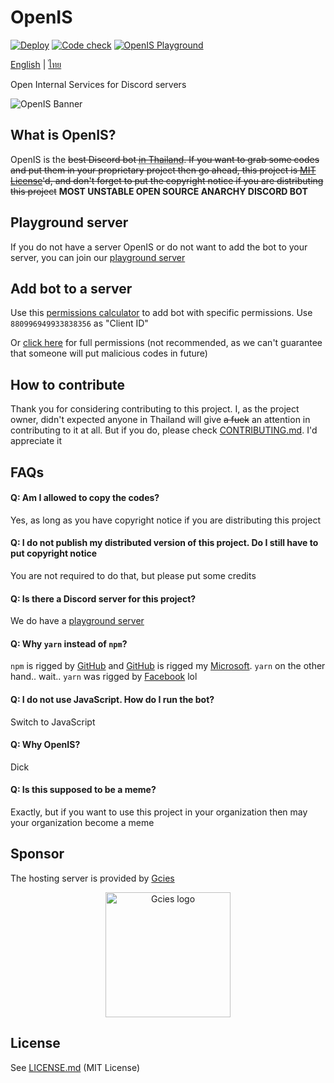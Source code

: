 # OpenIS

[![Deploy](https://github.com/Noxturnix/OpenIS/actions/workflows/deploy.yml/badge.svg "Deploy")](https://github.com/Noxturnix/OpenIS/actions/workflows/deploy.yml) [![Code check](https://github.com/Noxturnix/OpenIS/actions/workflows/code-check.yml/badge.svg "Code check")](https://github.com/Noxturnix/OpenIS/actions/workflows/code-check.yml) [![OpenIS Playground](https://discordapp.com/api/guilds/881574288849788978/widget.png "OpenIS Playground")](https://discord.gg/dD2Tgh6kJP)

[English](README.md) | [ไทย](README-TH.md)

Open Internal Services for Discord servers

![OpenIS Banner](assets/banner.png)

## What is OpenIS?

OpenIS is the ~~best Discord bot <abbr title="First working open source Discord bot">in Thailand</abbr>. If you want to grab some codes and put them in your proprietary project then go ahead, this project is [MIT License](#license)'d, and don't forget to put the copyright notice if you are distributing this project~~ **MOST UNSTABLE OPEN SOURCE ANARCHY DISCORD BOT**

## Playground server

If you do not have a server OpenIS or do not want to add the bot to your server, you can join our [playground server](https://discord.gg/dD2Tgh6kJP)

## Add bot to a server

Use this [permissions calculator](https://discordapi.com/permissions.html) to add bot with specific permissions. Use `880996949933838356` as "Client ID"

Or [click here](https://discord.com/api/oauth2/authorize?client_id=880996949933838356&permissions=8&scope=bot%20applications.commands) for full permissions (not recommended, as we can't guarantee that someone will put malicious codes in future)

## How to contribute

Thank you for considering contributing to this project. I, as the project owner, didn't expected anyone in Thailand will give ~~a fuck~~ an attention in contributing to it at all. But if you do, please check [CONTRIBUTING.md](CONTRIBUTING.md). I'd appreciate it

## FAQs

#### Q: Am I allowed to copy the codes?

Yes, as long as you have copyright notice if you are distributing this project

#### Q: I do not publish my distributed version of this project. Do I still have to put copyright notice

You are not required to do that, but please put some credits

#### Q: Is there a Discord server for this project?

We do have a [playground server](#playground-server)

#### Q: Why `yarn` instead of `npm`?

`npm` is rigged by [GitHub](https://github.com/) and [GitHub](https://github.com/) is rigged my [Microsoft](https://www.microsoft.com/). `yarn` on the other hand.. wait.. `yarn` was rigged by [Facebook](https://facebook.com) lol

#### Q: I do not use JavaScript. How do I run the bot?

Switch to JavaScript

#### Q: Why OpenIS?

Dick

#### Q: Is this supposed to be a meme?

Exactly, but if you want to use this project in your organization then may your organization become a meme

## Sponsor

The hosting server is provided by [Gcies](https://gcies.net/)

[<p align="center"><img src="assets/gcies.svg" alt="Gcies logo" width="200" /></p>](https://gcies.net/)

## License

See [LICENSE.md](LICENSE.md) (MIT License)
